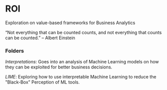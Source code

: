 # ROI
Exploration on value-based frameworks for Business Analytics

“Not everything that can be counted counts, and not everything that counts can be counted.” – Albert Einstein

### Folders

*_Interpretations_*: Goes into an analysis of Machine Learning models on how they can be exploited for better business decisions.

*_LIME_*: Exploring how to use interpretable Machine Learning to reduce the "Black-Box" Perception of ML tools.
